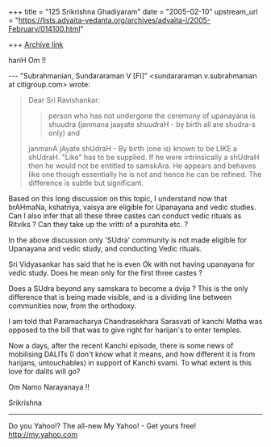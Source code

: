 +++
title = "125 Srikrishna Ghadiyaram"
date = "2005-02-10"
upstream_url = "https://lists.advaita-vedanta.org/archives/advaita-l/2005-February/014100.html"

+++
[Archive link](https://lists.advaita-vedanta.org/archives/advaita-l/2005-February/014100.html)

hariH Om !!

--- "Subrahmanian,  Sundararaman V [FI]"
<sundararaman.v.subrahmanian at citigroup.com> wrote:

> Dear Sri Ravishankar:
> 
> > person who has not undergone the ceremony of
> upanayana is shuudra (janmana 
> > jaayate shuudraH - by birth all are shudra-s only)
> and 
> 
> janmanA jAyate shUdraH - By birth (one is) known to
> be LIKE a shUdraH.  "Like" has to be supplied.  If
> he were intrinsically a shUdraH then he would not be
> entitled to samskAra.  He appears and behaves like
> one though essentially he is not and hence he can be
> refined.  The difference is subtle but significant.

Based on this long discussion on this topic, I
understand now that brAHmaNa, kshatriya, vaisya are
eligible for Upanayana and vedic studies. Can I also
infer that all these three castes can conduct vedic
rituals as Ritviks ? Can they take up the vritti of a
purohita etc. ?

In the above discussion only 'SUdra' community is not
made eligible for Upanayana and vedic study, and
conducting Vedic rituals.

Sri Vidyasankar has said that he is even Ok with not
having upanayana for vedic study. Does he mean only
for the first three castes ?

Does a SUdra beyond any samskara  to become a dvija ?
This is the only difference that is being made
visible, and is a dividing line between communities
now, from the orthodoxy. 

I am told that Paramacharya Chandrasekhara Sarasvati
of kanchi Matha was opposed to the bill that was to
give right for harijan's to enter temples. 

Now a days, after the recent Kanchi episode, there is
some news of mobilising DALITs (I don't know what it
means, and how different it is from harijans,
untouchables) in support of Kanchi svami. To what
extent is this love for dalits will go? 

Om Namo Narayanaya !!

Srikrishna



__________________________________ 
Do you Yahoo!? 
The all-new My Yahoo! - Get yours free! 
http://my.yahoo.com 



